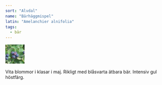 ```yaml
---
sort: "Alvdal"
name: "Bärhäggmispel"
latin: "Amelanchier alnifolia"
tags:
  - bär
---
```


<img src="/img/amelanchier-alnifolia.jpg" width="60" data-srcset="1x, 1.5x, 2x" alt="Amelanchier alnifolia" data-attribution="https://commons.wikimedia.org/wiki/File:Amelanchier_alnifolia.jpg">

Vita blommor i klasar i maj. Rikligt med blåsvarta ätbara bär. Intensiv gul höstfärg.
